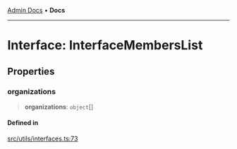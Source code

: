 [Admin Docs](/) • **Docs**

***

# Interface: InterfaceMembersList

## Properties

### organizations

> **organizations**: `object`[]

#### Defined in

[src/utils/interfaces.ts:73](https://github.com/PalisadoesFoundation/talawa-admin/blob/main/src/utils/interfaces.ts#L73)
